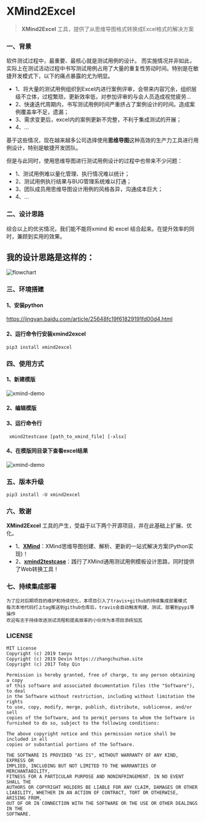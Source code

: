 # XMind2Excel

> **XMind2Excel** 工具，提供了从思维导图格式转换成Excel格式的解决方案


### 一、背景

软件测试过程中，最重要、最核心就是测试用例的设计。
而实施情况并非如此，实际上在测试活动过程中书写测试用例占用了大量的重复性劳动时间。特别是在敏捷开发模式下，以下的痛点暴露的尤为明显。

- 1、将大量的测试用例组织到Excel内进行案例评审，会带来内容冗余，组织层级不立体，过程繁琐，更新效率低，对参加评审的与会人员造成视觉疲劳...
- 2、快速迭代周期内，书写测试用例时间严重挤占了案例设计的时间。造成案例覆盖率不足，遗漏；
- 3、需求变更后，excel内的案例更新不完整，不利于集成测试的开展；
- 4、...

基于这些情况，现在越来越多公司选择使用**思维导图**这种高效的生产力工具进行用例设计，特别是敏捷开发团队。

但是与此同时，使用思维导图进行测试用例设计的过程中也带来不少问题：
- 1、测试用例难以量化管理、执行情况难以统计；
- 2、测试用例执行结果与BUG管理系统难以打通；
- 3、团队成员用思维导图设计用例的风格各异，沟通成本巨大；
- 4、...

### 二、设计思路
综合以上的优劣情况，我们能不能将xmind 和 excel 结合起来。在提升效率的同时，兼顾到实用的效果。

## 我的设计思路是这样的：
![flowchart](https://github.com/taoyu0429/xmid2excel/blob/master/flowchart.png?raw=true)




### 三、环境搭建

#### 1、安装python
https://jingyan.baidu.com/article/25648fc19f61829191fd00d4.html

#### 2、运行命令行安装xmind2excel
```
pip3 install xmind2excel
```

### 四、使用方式

#### 1、新建模版
![xmind-demo](https://github.com/taoyu0429/xmid2excel/blob/master/xmind-demo.png?raw=true)

#### 2、编辑模版

#### 3、运行命令行
```
 xmind2testcase [path_to_xmind_file] [-xlsx]
```
#### 4、在模版同目录下查看excel结果
![xmind-demo](https://github.com/taoyu0429/xmid2excel/blob/master/result-demo.png?raw=true)


### 五、版本升级
```
pip3 install -U xmind2excel

```
### 六、致谢
**XMind2Excel** 工具的产生，受益于以下两个开源项目，并在此基础上扩展、优化。

- 1、**[XMind](https://github.com/zhuifengshen/xmind)**：XMind思维导图创建、解析、更新的一站式解决方案(Python实现)！  
- 2、**[xmind2testcase](https://github.com/zhuifengshen/xmind2testcase)**：践行了XMind通用测试用例模板设计思路，同时提供了Web转换工具！

### 七、持续集成部署
```
为了应对后期项目的维护和持续优化，本项目引入了travis+github的持续集成部署模式
每次本地代码打上tag推送到github仓库后，travis会自动触发构建、测试、部署到pypi等操作
欢迎有志于持续改进测试流程和提高效率的小伙伴为本项目添砖加瓦
```
### LICENSE
```
MIT License
Copyright (c) 2019 taoyu
Copyright (c) 2019 Devin https://zhangchuzhao.site
Copyright (c) 2017 Toby Qin

Permission is hereby granted, free of charge, to any person obtaining a copy
of this software and associated documentation files (the "Software"), to deal
in the Software without restriction, including without limitation the rights
to use, copy, modify, merge, publish, distribute, sublicense, and/or sell
copies of the Software, and to permit persons to whom the Software is
furnished to do so, subject to the following conditions:

The above copyright notice and this permission notice shall be included in all
copies or substantial portions of the Software.

THE SOFTWARE IS PROVIDED "AS IS", WITHOUT WARRANTY OF ANY KIND, EXPRESS OR
IMPLIED, INCLUDING BUT NOT LIMITED TO THE WARRANTIES OF MERCHANTABILITY,
FITNESS FOR A PARTICULAR PURPOSE AND NONINFRINGEMENT. IN NO EVENT SHALL THE
AUTHORS OR COPYRIGHT HOLDERS BE LIABLE FOR ANY CLAIM, DAMAGES OR OTHER
LIABILITY, WHETHER IN AN ACTION OF CONTRACT, TORT OR OTHERWISE, ARISING FROM,
OUT OF OR IN CONNECTION WITH THE SOFTWARE OR THE USE OR OTHER DEALINGS IN THE
SOFTWARE.
```


